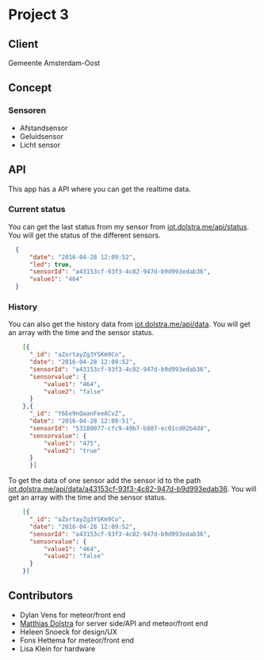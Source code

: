 # Project 3

## Client

Gemeente Amsterdam-Oost

## Concept

### Sensoren

- Afstandsensor
- Geluidsensor
- Licht sensor

## API

This app has a API where you can get the realtime data.

### Current status

You can get the last status from my sensor from [iot.dolstra.me/api/status](http://iot.dolstra.me/api/status/). You will get the status of the different sensors.

```json
  {
      "date": "2016-04-28 12:09:52",
      "led": true,
      "sensorId": "a43153cf-93f3-4c82-947d-b9d993edab36",
      "value1": "464"
  }
```

### History

You can also get the history data from [iot.dolstra.me/api/data](http://iot.dolstra.me/api/data). You will get an array with the time and the sensor status.

```json
    [{
      "_id": "aZortayZg3YSKm9Co",
      "date": "2016-04-28 12:09:52",
      "sensorId": "a43153cf-93f3-4c82-947d-b9d993edab36",
      "sensorvalue": {
          "value1": "464",
          "value2": "false"
      }       
    },{
      "_id": "Y6Ee9nQaanFeeACvZ",
      "date": "2016-04-28 12:09:51",
      "sensorId": "53180077-cfc9-49b7-b807-ec01cd02b4d4",
      "sensorvalue": {
          "value1": "475",
          "value2": "true"
      }
      }]
```

To get the data of one sensor add the sensor id to the path [iot.dolstra.me/api/data/a43153cf-93f3-4c82-947d-b9d993edab36](http://iot.dolstra.me/api/data/a43153cf-93f3-4c82-947d-b9d993edab36). You will get an array with the time and the sensor status.

```json
    [{
      "_id": "aZortayZg3YSKm9Co",
      "date": "2016-04-28 12:09:52",
      "sensorId": "a43153cf-93f3-4c82-947d-b9d993edab36",
      "sensorvalue": {
          "value1": "464",
          "value2": "false"
      }       
    }]
```

## Contributors

- Dylan Vens for meteor/front end
- [Matthias Dolstra](http://dolstra/me) for server side/API and meteor/front end
- Heleen Snoeck for design/UX
- Fons Hettema for meteor/front end
- Lisa Klein for hardware
